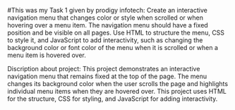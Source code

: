 #This was my Task 1 given by prodigy infotech:
Create an interactive navigation menu that changes color or style when scrolled or when hovering over a menu item.
The navigation menu should have a fixed position and be visible on all pages.
Use HTML to structure the menu, CSS to style it, and JavaScript to add interactivity,
such as changing the background color or font color of the menu when it is scrolled or when a menu item is hovered over.


Discription about project:
This project demonstrates an interactive navigation menu that remains fixed at the top of the page.
The menu changes its background color when the user scrolls the page and highlights individual menu
items when they are hovered over. This project uses HTML for the structure, CSS for styling, and 
JavaScript for adding interactivity.



